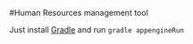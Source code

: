 #Human Resources management tool

Just install [Gradle](https://gradle.org/) and run `gradle appengineRun`
